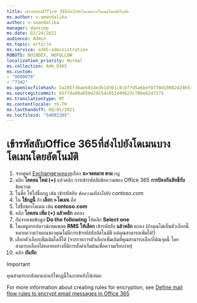 ```yaml
---
title: เข้ารหัสลับOffice 365ที่ส่งไปยังโดเมนบางโดเมนโดยอัตโนมัติ
ms.author: v-smandalika
author: v-smandalika
manager: dansimp
ms.date: 02/24/2021
audience: Admin
ms.topic: article
ms.service: o365-administration
ROBOTS: NOINDEX, NOFOLLOW
localization_priority: Normal
ms.collection: Adm_O365
ms.custom:
- "9000078"
- "7342"
ms.openlocfilehash: 5a285f36aeb814e3b1d361c8cbffd5a6bef0770d10082d24654c7bbda59ce65b
ms.sourcegitcommit: b5f7da89a650d2915dc652449623c78be6247175
ms.translationtype: MT
ms.contentlocale: th-TH
ms.lasthandoff: 08/05/2021
ms.locfileid: "54082205"
---
```

# <a name="automatically-encrypt-office-365-email-messages-sent-to-certain-domains"></a>เข้ารหัสลับOffice 365ที่ส่งไปยังโดเมนบางโดเมนโดยอัตโนมัติ

1. จากศูนย์ [Exchangeจดหมาย](https://outlook.office365.com/ecp/)เลือก **ล>จดหมาย ตาม** กฎ 
2. คลิก **ไอคอน ใหม่ (+)** แล้วคลิก การเข้ารหัสลับข้อความของ Office 365 **การป้องกันสิทธิ์กับ** ข้อความ
3. ในชื่อ ให้ใส่ชื่อกฎ เช่น เข้ารหัสลับ *ข้อความที่ส่งไปยัง contoso.com*
4. ใน **ใช้กฎนี้** ถ้า **เลือก >โดเมน** คือ 
5. ใส่ชื่อของโดเมน เช่น **contoso.com**
6. คลิก **ไอคอน เพิ่ม (+)** **แล้วคลิก** ตกลง
7. ถัดจากเขตข้อมูล **Do the following** ให้คลิก **Select one** 
8. ในเมนูดรอปดาวน์เทมเพลต **RMS** **ให้เลือก** เข้ารหัสลับ **แล้วคลิก** ตกลง (ถ้าคุณไม่เห็นตัวเลือกนี้ หมายความว่าแผนของคุณไม่มีการเข้ารหัสลับอัตโนมัติ แต่คุณสามารถเพิ่มได้!)
9. เลือกตัวเลือกเพิ่มเติมใดก็ได้ (จากรายการตัวเลือกเพิ่มเติมที่คุณสามารถเลือกได้ณจุดนี้ โดยสามารถเลือกได้หลายอย่างที่มีการตั้งค่าเริ่มต้นเพื่อความเรียบง่าย)
10. คลิก **บันทึก**

> [!IMPORTANT]
> คุณสามารถกลับมาและแก้ไขกฎนี้ในภายหลังได้เสมอ

For more information about creating rules for encryption, see [Define mail flow rules to encrypt email messages in Office 365](https://docs.microsoft.com/microsoft-365/compliance/define-mail-flow-rules-to-encrypt-email)